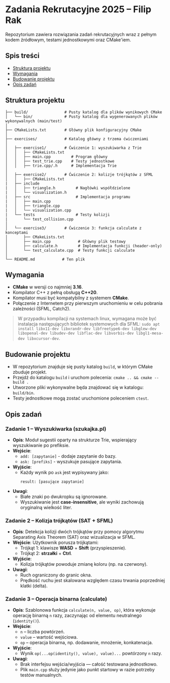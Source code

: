 # Zadania Rekrutacyjne 2025 – Filip Rak
Repozytorium zawiera rozwiązania zadań rekrutacyjnych wraz z pełnym kodem źródłowym, testami jednostkowymi oraz CMake'iem.

## Spis treści

- [Struktura projektu](#struktura-projektu)
- [Wymagania](#wymagania)
- [Budowanie projektu](#budowanie-projektu)
- [Opis zadań](#opis-zadań)

## Struktura projektu

```
├── build/                # Pusty katalog dla plików wynikowych CMake
│   └── bin/              # Pusty katalog dla wygenerowanych plików wykonywalnych (main/test)
│
├── CMakeLists.txt        # Główny plik konfiguracyjny CMake
│
├── exercises/            # Katalog główny z trzema ćwiczeniami
│
│   ├── exercise1/        # Ćwiczenie 1: wyszukiwarka z Trie
│   │   ├── CMakeLists.txt
│   │   ├── main.cpp         # Program główny
│   │   ├── test_trie.cpp    # Testy jednostkowe
│   │   ├── trie.cpp/.h      # Implementacja Trie
│
│   ├── exercise2/        # Ćwiczenie 2: kolizje trójkątów z SFML
│   │   ├── CMakeLists.txt    
|   ├── include
|   │   ├── triangle.h         # Nagłówki współdzielone
|   │   └── visualization.h  
|   ├── src                    # Implementacja programu
|   │   ├── main.cpp
|   │   ├── triangle.cpp
|   │   └── visualization.cpp
|   └── tests                  # Testy kolizji
|       └── test_collision.cpp
│
│   └── exercise3/        # Ćwiczenie 3: funkcja calculate z konceptami
│       ├── CMakeLists.txt
│       ├── main.cpp            # Główny plik testowy
│       ├── calculate.h         # Implementacja funkcji (header-only)
│       └── test_calculate.cpp  # Testy funkcji calculate
│
└── README.md            # Ten plik
```

## Wymagania
- **CMake** w wersji co najmniej **3.16**.
- Kompilator C++ z pełną obsługą **C++20**.
- Kompilator musi być kompatybilny z systemem **CMake**.
- Połączenie z Internetem przy pierwszym uruchomieniu w celu pobrania zależności (SFML, Catch2).

> W przypadku kompilacji na systemach linux, wymagana może być instalacja następujących bibliotek systemowych dla SFML:
  `sudo apt install libx11-dev libxrandr-dev libfreetype6-dev libglew-dev libopenal-dev libudev-dev libflac-dev libvorbis-dev libgl1-mesa-dev libxcursor-dev`.

## Budowanie projektu
- W repozytorium znajduje się pusty katalog `build`, w którym CMake zbuduje projekt.
- Przejdź do katalogu `build` i uruchom polecenia: `cmake .. && cmake --build .`
- Utworzone pliki wykonywalne będa znajdować się w katalogu: `build/bin`.
- Testy jednostkowe mogą zostać uruchomione poleceniem `ctest`.

## Opis zadań
### Zadanie 1 – Wyszukiwarka (szukajka.pl)
- **Opis**: Moduł sugestii oparty na strukturze Trie, wspierający wyszukiwanie po prefiksie.
- **Wejście**:
  - `add: [zapytanie]` - dodaje zapytanie do bazy.
  - `ask: [prefiks]` - wyszukuje pasujące zapytania.
- **Wyjście**:
  - Każdy wynik po `ask` jest wypisywany jako:
    ```
    result: [pasujące zapytanie]
    ```
- **Uwagi**:
  - Białe znaki po dwukropku są ignorowane.
  - Wyszukiwanie jest **case-insensitive**, ale wyniki zachowują oryginalną wielkość liter.

### Zadanie 2 – Kolizja trójkątów (SAT + SFML)
- **Opis**: Detekcja kolizji dwóch trójkątów przy pomocy algorytmu Separating Axis Theorem (SAT) oraz wizualizacja w SFML.
- **Wejście**: Użytkownik porusza trójkątami:
  - Trójkąt 1: klawisze **WASD** + **Shift** (przyspieszenie).
  - Trójkąt 2: **strzałki** + **Ctrl**.
- **Wyjście**: 
  - Kolizja trójkątów powoduje zmianę koloru (np. na czerwony).
- **Uwagi**:
  - Ruch ograniczony do granic okna.
  - Prędkość ruchu jest skalowana względem czasu trwania poprzedniej klatki (delta).

### Zadanie 3 – Operacja binarna (calculate)
- **Opis**: Szablonowa funkcja `calculate(n, value, op)`, która wykonuje operację binarną `n` razy, zaczynając od elementu neutralnego (`identity()`).
- **Wejście**:
  - `n` – liczba powtórzeń.
  - `value` – wartość wejściowa.
  - `op` – operacja binarna, np. dodawanie, mnożenie, konkatenacja.
- **Wyjście**:
  - Wynik `op(...op(identity(), value), value)...` powtórzony `n` razy.
- **Uwagi**:
  - Brak interfejsu wejścia/wyjścia — całość testowana jednostkowo.
  - Plik `main.cpp` służy jedynie jako punkt startowy w razie potrzeby testów manualnych.
